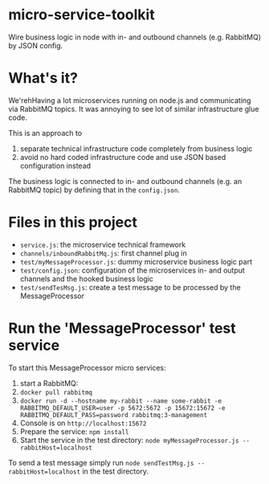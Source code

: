 # micro-service-toolkit
Wire business logic in node with in- and outbound channels (e.g. RabbitMQ) by JSON config.

# What's it?
We'rehHaving a lot microservices running on node.js and communicating via RabbitMQ topics. It was annoying to see lot of similar infrastructure glue code.

This is an approach to

1. separate technical infrastructure code completely from business logic
2. avoid no hard coded infrastructure code and use JSON based configuration instead

The business logic is connected to in- and outbound channels (e.g. an RabbitMQ topic) by defining that in the `config.json`.

# Files in this project
* `service.js`: the microservice technical framework
* `channels/inboundRabbitMq.js`: first channel plug in
* `test/myMessageProcessor.js`: dummy microservice business logic part
* `test/config.json`: configuration of the microservices in- and output channels and the hooked business logic
* `test/sendTesMsg.js`: create a test message to be processed by the MessageProcessor

# Run the 'MessageProcessor' test service
To start this MessageProcessor micro services:

1. start a RabbitMQ: 
  1. `docker pull rabbitmq`
  2. `docker run -d --hostname my-rabbit --name some-rabbit -e RABBITMQ_DEFAULT_USER=user -p 5672:5672 -p 15672:15672 -e RABBITMQ_DEFAULT_PASS=password rabbitmq:3-management` 
  3. Console is on `http://localhost:15672`
2. Prepare the service: `npm install`
3. Start the service in the test directory: `node myMessageProcessor.js --rabbitHost=localhost`

To send a test message simply run `node sendTestMsg.js --rabbitHost=localhost` in the test directory.